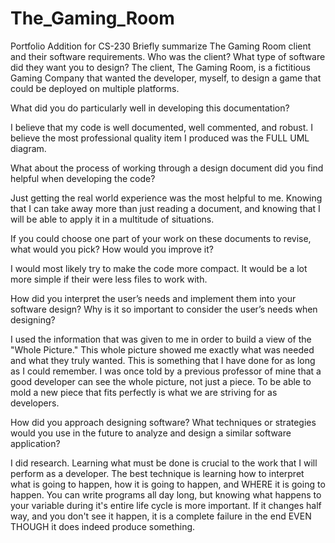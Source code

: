 # The_Gaming_Room
Portfolio Addition for CS-230
Briefly summarize The Gaming Room client and their software requirements. Who was the client? What type of software did they want you to design?
The client, The Gaming Room, is a fictitious Gaming Company that wanted the developer, myself, to design a game that could be deployed on multiple platforms.

What did you do particularly well in developing this documentation?

I believe that my code is well documented, well commented, and robust. I believe the most professional quality item I produced was the FULL UML diagram.

What about the process of working through a design document did you find helpful when developing the code?

Just getting the real world experience was the most helpful to me. Knowing that I can take away more than just reading a document, and knowing that I will be able to apply it in a multitude of situations.

If you could choose one part of your work on these documents to revise, what would you pick? How would you improve it?

I would most likely try to make the code more compact. It would be a lot more simple if their were less files to work with.

How did you interpret the user’s needs and implement them into your software design? Why is it so important to consider the user’s needs when designing?

I used the information that was given to me in order to build a view of the "Whole Picture." This whole picture showed me exactly what was needed and what they truly wanted. This is something that I have done for as long as I could remember. I was once told by a previous professor of mine that a good developer can see the whole picture, not just a piece. To be able to mold a new piece that fits perfectly is what we are striving for as developers.

How did you approach designing software? What techniques or strategies would you use in the future to analyze and design a similar software application?

I did research. Learning what must be done is crucial to the work that I will perform as a developer. The best technique is learning how to interpret what is going to happen, how it is going to happen, and WHERE it is going to happen. You can write programs all day long, but knowing what happens to your variable during it's entire life cycle is more important. If it changes half way, and you don't see it happen, it is a complete failure in the end EVEN THOUGH it does indeed produce something.
